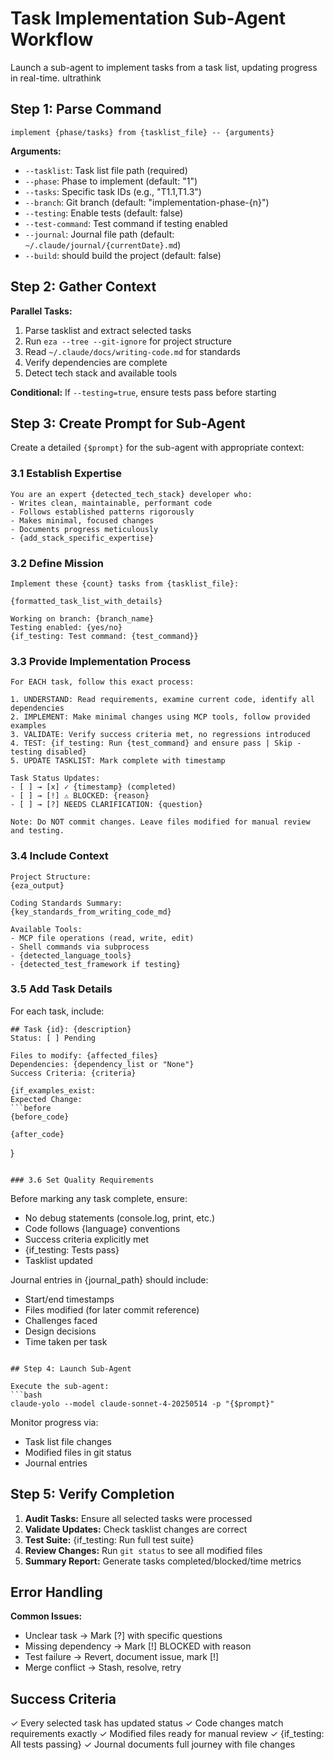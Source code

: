# Task Implementation Sub-Agent Workflow

Launch a sub-agent to implement tasks from a task list, updating progress in real-time. ultrathink

## Step 1: Parse Command

```
implement {phase/tasks} from {tasklist_file} -- {arguments}
```

**Arguments:**
- `--tasklist`: Task list file path (required)
- `--phase`: Phase to implement (default: "1")
- `--tasks`: Specific task IDs (e.g., "T1.1,T1.3")
- `--branch`: Git branch (default: "implementation-phase-{n}")
- `--testing`: Enable tests (default: false)
- `--test-command`: Test command if testing enabled
- `--journal`: Journal file path (default: `~/.claude/journal/{currentDate}.md`)
- `--build`: should build the project (default: false)

## Step 2: Gather Context

**Parallel Tasks:**
1. Parse tasklist and extract selected tasks
2. Run `eza --tree --git-ignore` for project structure
3. Read `~/.claude/docs/writing-code.md` for standards
4. Verify dependencies are complete
5. Detect tech stack and available tools

**Conditional:** If `--testing=true`, ensure tests pass before starting

## Step 3: Create Prompt for Sub-Agent

Create a detailed `{$prompt}` for the sub-agent with appropriate context:

### 3.1 Establish Expertise
```
You are an expert {detected_tech_stack} developer who:
- Writes clean, maintainable, performant code
- Follows established patterns rigorously
- Makes minimal, focused changes
- Documents progress meticulously
- {add_stack_specific_expertise}
```

### 3.2 Define Mission
```
Implement these {count} tasks from {tasklist_file}:

{formatted_task_list_with_details}

Working on branch: {branch_name}
Testing enabled: {yes/no}
{if_testing: Test command: {test_command}}
```

### 3.3 Provide Implementation Process
```
For EACH task, follow this exact process:

1. UNDERSTAND: Read requirements, examine current code, identify all dependencies
2. IMPLEMENT: Make minimal changes using MCP tools, follow provided examples
3. VALIDATE: Verify success criteria met, no regressions introduced
4. TEST: {if_testing: Run {test_command} and ensure pass | Skip - testing disabled}
5. UPDATE TASKLIST: Mark complete with timestamp

Task Status Updates:
- [ ] → [x] ✓ {timestamp} (completed)
- [ ] → [!] ⚠️ BLOCKED: {reason}
- [ ] → [?] NEEDS CLARIFICATION: {question}

Note: Do NOT commit changes. Leave files modified for manual review and testing.
```

### 3.4 Include Context
```
Project Structure:
{eza_output}

Coding Standards Summary:
{key_standards_from_writing_code_md}

Available Tools:
- MCP file operations (read, write, edit)
- Shell commands via subprocess
- {detected_language_tools}
- {detected_test_framework if testing}
```

### 3.5 Add Task Details
For each task, include:
```
## Task {id}: {description}
Status: [ ] Pending

Files to modify: {affected_files}
Dependencies: {dependency_list or "None"}
Success Criteria: {criteria}

{if_examples_exist:
Expected Change:
```before
{before_code}
```
```after
{after_code}
```
}
```

### 3.6 Set Quality Requirements
```
Before marking any task complete, ensure:
- No debug statements (console.log, print, etc.)
- Code follows {language} conventions
- Success criteria explicitly met
- {if_testing: Tests pass}
- Tasklist updated

Journal entries in {journal_path} should include:
- Start/end timestamps
- Files modified (for later commit reference)
- Challenges faced
- Design decisions
- Time taken per task
```

## Step 4: Launch Sub-Agent

Execute the sub-agent:
```bash
claude-yolo --model claude-sonnet-4-20250514 -p "{$prompt}"
```

Monitor progress via:
- Task list file changes
- Modified files in git status
- Journal entries

## Step 5: Verify Completion

1. **Audit Tasks:** Ensure all selected tasks were processed
2. **Validate Updates:** Check tasklist changes are correct
3. **Test Suite:** {if_testing: Run full test suite}
4. **Review Changes:** Run `git status` to see all modified files
5. **Summary Report:** Generate tasks completed/blocked/time metrics

## Error Handling

**Common Issues:**
- Unclear task → Mark [?] with specific questions
- Missing dependency → Mark [!] BLOCKED with reason
- Test failure → Revert, document issue, mark [!]
- Merge conflict → Stash, resolve, retry

## Success Criteria

✓ Every selected task has updated status
✓ Code changes match requirements exactly
✓ Modified files ready for manual review
✓ {if_testing: All tests passing}
✓ Journal documents full journey with file changes
